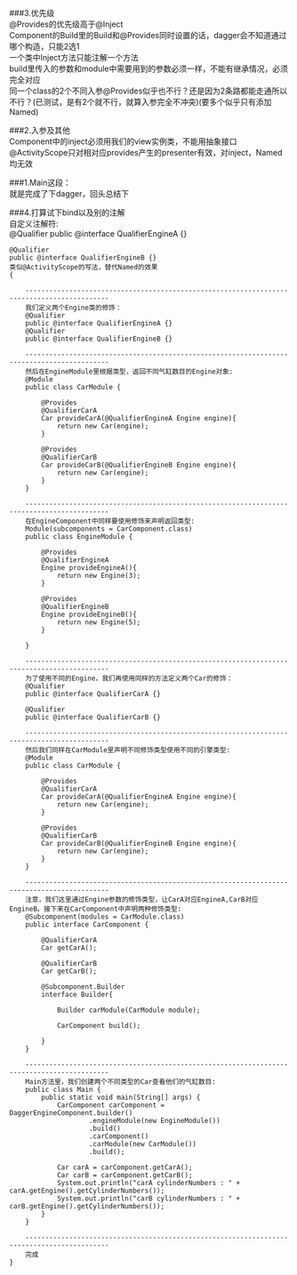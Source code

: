 
###3.优先级  
  @Provides的优先级高于@Inject  
  Component的Build里的Build和@Provides同时设置的话，dagger会不知道通过哪个构造，只能2选1  
  一个类中Inject方法只能注解一个方法  
  build里传入的参数和module中需要用到的参数必须一样，不能有继承情况，必须完全对应  
  同一个class的2个不同入参@Provides似乎也不行？还是因为2条路都能走通所以不行？(已测试，是有2个就不行，就算入参完全不冲突)(要多个似乎只有添加Named)  
  
###2.入参及其他  
    Component中的inject必须用我们的view实例类，不能用抽象接口  
    @ActivityScope只对相对应provides产生的presenter有效，对inject，Named均无效  
      
###1.Main这段：  
    就是完成了下dagger，回头总结下
      
    
###4.打算试下bind以及别的注解  
    自定义注解符:  
    @Qualifier
    public @interface QualifierEngineA {}
    
    @Qualifier
    public @interface QualifierEngineB {}
    类似@ActivityScope的写法，替代Named的效果  
    {
        
        -------------------------------------------------------------------------------------------
        我们定义两个Engine类的修饰：
        @Qualifier
        public @interface QualifierEngineA {}
        @Qualifier
        public @interface QualifierEngineB {}
        
        -------------------------------------------------------------------------------------------
        然后在EngineModule里根据类型，返回不同气缸数目的Engine对象:
        @Module
        public class CarModule {
        
            @Provides
            @QualifierCarA
            Car provideCarA(@QualifierEngineA Engine engine){
                return new Car(engine);
            }
        
            @Provides
            @QualifierCarB
            Car provideCarB(@QualifierEngineB Engine engine){
                return new Car(engine);
            }
        }
        
        -------------------------------------------------------------------------------------------
        在EngineComponent中同样要使用修饰来声明返回类型:
        Module(subcomponents = CarComponent.class)
        public class EngineModule {
        
            @Provides
            @QualifierEngineA
            Engine provideEngineA(){
                return new Engine(3);
            }
        
            @Provides
            @QualifierEngineB
            Engine provideEngineB(){
                return new Engine(5);
            }
        
        }
        
        -------------------------------------------------------------------------------------------
        为了使用不同的Engine，我们再使用同样的方法定义两个Car的修饰：
        @Qualifier
        public @interface QualifierCarA {}
        
        @Qualifier
        public @interface QualifierCarB {}
        
        -------------------------------------------------------------------------------------------
        然后我们同样在CarModule里声明不同修饰类型使用不同的引擎类型:
        @Module
        public class CarModule {
        
            @Provides
            @QualifierCarA
            Car provideCarA(@QualifierEngineA Engine engine){
                return new Car(engine);
            }
        
            @Provides
            @QualifierCarB
            Car provideCarB(@QualifierEngineB Engine engine){
                return new Car(engine);
            }
        }
        
        -------------------------------------------------------------------------------------------
        注意，我们这里通过Engine参数的修饰类型，让CarA对应EngineA,CarB对应EngineB。接下来在CarComponent中声明两种修饰类型:
        @Subcomponent(modules = CarModule.class)
        public interface CarComponent {
        
            @QualifierCarA
            Car getCarA();
        
            @QualifierCarB
            Car getCarB();
        
            @Subcomponent.Builder
            interface Builder{
        
                Builder carModule(CarModule module);
        
                CarComponent build();
        
            }
        }
        
        -------------------------------------------------------------------------------------------
        Main方法里，我们创建两个不同类型的Car查看他们的气缸数目:
        public class Main {
            public static void main(String[] args) {
                CarComponent carComponent = DaggerEngineComponent.builder()
                        .engineModule(new EngineModule())
                        .build()
                        .carComponent()
                        .carModule(new CarModule())
                        .build();
        
                Car carA = carComponent.getCarA();
                Car carB = carComponent.getCarB();
                System.out.println("carA cylinderNumbers : " + carA.getEngine().getCylinderNumbers());
                System.out.println("carB cylinderNumbers : " + carB.getEngine().getCylinderNumbers());
            }
        }
        
        -------------------------------------------------------------------------------------------
        完成
    }
    
     
    
        